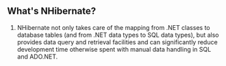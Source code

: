 ## What's NHibernate?
1. NHibernate not only takes care of the mapping from .NET classes to database tables (and from .NET data types to SQL data types), but also provides data query and retrieval facilities and can significantly reduce development time otherwise spent with manual data handling in SQL and ADO.NET.

